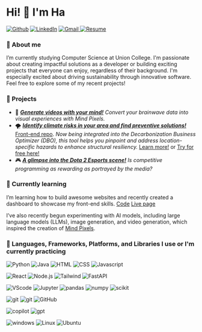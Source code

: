 # Hi! 👋 I'm Ha
<p>
  <a href="https://github.com/HaTruong05" target="_blank"><img alt="Github" src="https://img.shields.io/badge/GitHub-%2312100E.svg?&style=for-the-badge&logo=Github&logoColor=white" /></a> 
  <a href="https://www.linkedin.com/in/hahtruong/" target="_blank"><img alt="LinkedIn" src="https://img.shields.io/badge/linkedin-%230077B5.svg?&style=for-the-badge&logo=linkedin&logoColor=white" /></a> 
  <a href="truongh@union.edu" target="_blank"><img alt="Gmail" src="https://img.shields.io/badge/Gmail-D14836?style=for-the-badge&logo=gmail&logoColor=white" />
</a>
  <a href="https://drive.google.com/file/d/1Ev6bF90337zxCSU8OeXsZ3AGRIa_Cx5B/view?usp=sharing" target=_blank"><img alt="Resume" src="https://img.shields.io/badge/-Resume-lightgrey?&style=for-the-badge" /></a>
</p>

### 💬 About me
I’m currently studying Computer Science at Union College. I'm passionate about creating impactful solutions as a developer or building exciting projects that everyone can enjoy, 
regardless of their background. I'm especially excited about driving sustainability through innovative software. Feel free to explore some of my recent projects!

### 💬 Projects
- 🧠 [***Generate videos with your mind!***](https://github.com/HaTruong05) *Convert your brainwave data into visual experiences with Mind Pixels.*
- 🌪️ [***Identify climate risks in your area and find preventive solutions!***](https://github.com/MiguelPimentel97/crisp-x) [Front-end repo](https://github.com/Priyankaa2503/crisp-x-frontend).
*Now being integrated into the Decarbonization Business Optimizer (DBO), this tool helps you pinpoint and address location-specific hazards to enhance structural resiliency.*
[Learn more!](https://www.siemens.com/us/en/company/press/siemens-stories/usa/decarbonization-business-optimizer-green-power-siemens.html)
or [Try for free here!](https://www.dbo.siemens.com/projects)
- 🎮 [***A glimpse into the Dota 2 Esports scene!***](https://github.com/HaTruong05/Dota-2-Esports/blob/main/Dota2_Project.ipynb) *Is competitive programming as rewarding as portrayed by the media?*

### 💬 Currently learning
I’m learning how to build awesome websites and recently created a dashboard to showcase my front-end skills.
[Code](https://github.com/HaTruong05/admin-dashboard) [Live page](https://hatruong05.github.io/admin-dashboard/)

I’ve also recently begun experimenting with AI models, including large language models (LLMs), image generation, and video generation, which inspired the creation of [Mind Pixels](https://github.com/HaTruong05).

### 💬 Languages, Frameworks, Platforms, and Libraries I use or I'm currently practicing
<p>
  <a target="_blank"><img alt="Python" src="https://img.shields.io/badge/Python-3776AB?style=for-the-badge&logo=python&logoColor=white" /></a>
  <a target="_blank"><img alt="Java" src="https://img.shields.io/badge/Java-ED8B00?style=for-the-badge&logo=java&logoColor=white" /></a>
  <a target="_blank"><img alt="HTML" src="https://img.shields.io/badge/HTML-239120?style=for-the-badge&logo=html5&logoColor=white" /></a>
  <a target="_blank"><img alt="CSS" src="https://img.shields.io/badge/CSS3-1572B6?style=for-the-badge&logo=css3&logoColor=white" /></a>
  <a target="_blank"><img alt="Javascript" src="https://img.shields.io/badge/JavaScript-F7DF1E?style=for-the-badge&logo=javascript&logoColor=black" /></a>

  <a target="_blank"><img alt="React" src="https://img.shields.io/badge/React-20232A?style=for-the-badge&logo=react&logoColor=61DAFB" /></a>
  <a target="_blank"><img alt="Node.js" src="https://img.shields.io/badge/Node%20js-339933?style=for-the-badge&logo=nodedotjs&logoColor=white" /></a>
  <a target="_blank"><img alt="Tailwind" src="https://img.shields.io/badge/Tailwind_CSS-38B2AC?style=for-the-badge&logo=tailwind-css&logoColor=white" /></a>
  <a target="_blank"><img alt="FastAPI" src="https://img.shields.io/badge/FastAPI-005571?style=for-the-badge&logo=fastapi" /></a>

  <a target="_blank"><img alt="VScode" src="https://img.shields.io/badge/VSCode-0078D4?style=for-the-badge&logo=visual%20studio%20code&logoColor=white" /></a>
   <a target="_blank"><img alt="Jupyter" src="https://img.shields.io/badge/Jupyter-F37626.svg?&style=for-the-badge&logo=Jupyter&logoColor=white" /></a>
  <a target="_blank"><img alt="pandas" src="https://img.shields.io/badge/pandas-%23150458.svg?style=for-the-badge&logo=pandas&logoColor=white" /></a>
  <a target="_blank"><img alt="numpy" src="https://img.shields.io/badge/numpy-%23013243.svg?style=for-the-badge&logo=numpy&logoColor=white" /></a>
  <a target="_blank"><img alt="scikit" src="https://img.shields.io/badge/scikit--learn-%23F7931E.svg?style=for-the-badge&logo=scikit-learn&logoColor=white" /></a>

  <a target="_blank"><img alt="git" src="https://img.shields.io/badge/-Git-F05032?style=for-the-badge&logo=git&logoColor=white" /></a>
  <a target="_blank"><img alt="git" src="https://img.shields.io/badge/powershell-5391FE?style=for-the-badge&logo=powershell&logoColor=white" /></a>
  <a target="_blank"><img alt="GitHub" src="https://img.shields.io/badge/GitHub-100000?style=for-the-badge&logo=github&logoColor=white" /></a>
  
  <a target="_blank"><img alt="copilot" src="https://img.shields.io/badge/github%20copilot-000000?style=for-the-badge&logo=githubcopilot&logoColor=white" /></a>
  <a target="_blank"><img alt="gpt" src="https://img.shields.io/badge/ChatGPT-74aa9c?style=for-the-badge&logo=openai&logoColor=white" /></a>

  <a target="_blank"><img alt="windows" src="https://img.shields.io/badge/Windows-0078D6?style=for-the-badge&logo=windows&logoColor=white" /></a>
  <a target="_blank"><img alt="Linux" src="https://img.shields.io/badge/Linux-FCC624?style=for-the-badge&logo=linux&logoColor=black" /></a>
  <a target="_blank"><img alt="Ubuntu" src="https://img.shields.io/badge/Ubuntu-E95420?style=for-the-badge&logo=ubuntu&logoColor=white" /></a>
</p>                                                                                                               
                                                                                                                                              
<!--
Here are some ideas to get you started:
- 👯 I’m looking to collaborate on ...
- 🤔 I’m looking for help with ...
-  Ask me about ...
- 😄 Pronouns: ...
-  Fun fact: ...
- 📈 **My GitHub Stats:**

<p>
  <img height="180em" src="https://github-readme-stats.vercel.app/api?username=MiguelPimentel97&hide=stars&count_private=true&include_all_commits=true" />
  <img height="180em" src="https://github-readme-stats.vercel.app/api/top-langs/?username=MiguelPimentel97&count_private=true&include_all_commits=true&show_icons=true&layout=compact&langs_count=8"/>
 </p>
 
 <p>
  <a href="https://github.com/MiguelPimentel97" target="_blank"><img alt="Github" src="https://img.shields.io/badge/MiguelPimentel97-738C86?style=for-the-badge&logo=github&logoColor=white" /></a> 
  <a href="https://www.linkedin.com/in/miguelvpimentel" target="_blank"><img alt="LinkedIn" src="https://img.shields.io/badge/miguelvpimentel-738C86?style=for-the-badge&logo=linkedin&logoColor=white" /></a> 
  <a href="mailto:miguelvpimentel97@gmail.com" target="_blank"><img alt="Gmail" src="https://img.shields.io/badge/miguelvpimentel97@gmail.com-738C86?style=for-the-badge&logo=gmail&logoColor=white" /></a>
  <a href="https://drive.google.com/file/d/1-KiWV-9c0XXUGnQySlOCfMmPBBUTqHCR/view?usp=sharing" target=_blank"><img alt="Resume" src="https://img.shields.io/badge/-Resume-lightgrey?&style=for-the-badge" /></a>
</p>

-->
